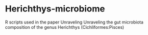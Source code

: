 # Herichthys-microbiome
R scripts used in the paper Unraveling Unraveling the gut microbiota composition of the genus Herichthys (Cichliformes:Pisces)
